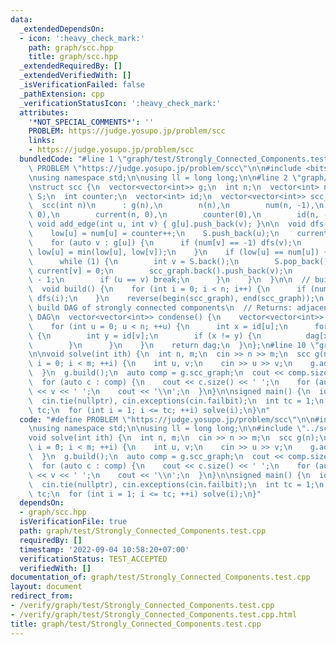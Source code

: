 ```yaml
---
data:
  _extendedDependsOn:
  - icon: ':heavy_check_mark:'
    path: graph/scc.hpp
    title: graph/scc.hpp
  _extendedRequiredBy: []
  _extendedVerifiedWith: []
  _isVerificationFailed: false
  _pathExtension: cpp
  _verificationStatusIcon: ':heavy_check_mark:'
  attributes:
    '*NOT_SPECIAL_COMMENTS*': ''
    PROBLEM: https://judge.yosupo.jp/problem/scc
    links:
    - https://judge.yosupo.jp/problem/scc
  bundledCode: "#line 1 \"graph/test/Strongly_Connected_Components.test.cpp\"\n#define\
    \ PROBLEM \"https://judge.yosupo.jp/problem/scc\"\n\n#include <bits/stdc++.h>\n\
    \nusing namespace std;\n\nusing ll = long long;\n\n#line 2 \"graph/scc.hpp\"\n\
    \nstruct scc {\n  vector<vector<int>> g;\n  int n;\n  vector<int> num, low, current,\
    \ S;\n  int counter;\n  vector<int> id;\n  vector<vector<int>> scc_graph;\n\n\
    \  scc(int n)\n      : g(n),\n        n(n),\n        num(n, -1),\n        low(n,\
    \ 0),\n        current(n, 0),\n        counter(0),\n        id(n, -1) {}\n\n \
    \ void add_edge(int u, int v) { g[u].push_back(v); }\n\n  void dfs(int u) {\n\
    \    low[u] = num[u] = counter++;\n    S.push_back(u);\n    current[u] = 1;\n\
    \    for (auto v : g[u]) {\n      if (num[v] == -1) dfs(v);\n      if (current[v])\
    \ low[u] = min(low[u], low[v]);\n    }\n    if (low[u] == num[u]) {\n      scc_graph.push_back(vector<int>());\n\
    \      while (1) {\n        int v = S.back();\n        S.pop_back();\n       \
    \ current[v] = 0;\n        scc_graph.back().push_back(v);\n        id[v] = (int)scc_graph.size()\
    \ - 1;\n        if (u == v) break;\n      }\n    }\n  }\n\n  // build scc_graph\n\
    \  void build() {\n    for (int i = 0; i < n; i++) {\n      if (num[i] == -1)\
    \ dfs(i);\n    }\n    reverse(begin(scc_graph), end(scc_graph));\n  }\n\n  //\
    \ build DAG of strongly connected components\n  // Returns: adjacency list of\
    \ DAG\n  vector<vector<int>> condense() {\n    vector<vector<int>> dag(scc_graph.size());\n\
    \    for (int u = 0; u < n; ++u) {\n      int x = id[u];\n      for (int v : g[u])\
    \ {\n        int y = id[v];\n        if (x != y) {\n          dag[x].push_back(y);\n\
    \        }\n      }\n    }\n    return dag;\n  }\n};\n#line 10 \"graph/test/Strongly_Connected_Components.test.cpp\"\
    \n\nvoid solve(int ith) {\n  int n, m;\n  cin >> n >> m;\n  scc g(n);\n  for (int\
    \ i = 0; i < m; ++i) {\n    int u, v;\n    cin >> u >> v;\n    g.add_edge(u, v);\n\
    \  }\n  g.build();\n  auto comp = g.scc_graph;\n  cout << comp.size() << '\\n';\n\
    \  for (auto c : comp) {\n    cout << c.size() << ' ';\n    for (auto v : c) cout\
    \ << v << ' ';\n    cout << '\\n';\n  }\n}\n\nsigned main() {\n  ios::sync_with_stdio(false);\n\
    \  cin.tie(nullptr), cin.exceptions(cin.failbit);\n  int tc = 1;\n  // cin >>\
    \ tc;\n  for (int i = 1; i <= tc; ++i) solve(i);\n}\n"
  code: "#define PROBLEM \"https://judge.yosupo.jp/problem/scc\"\n\n#include <bits/stdc++.h>\n\
    \nusing namespace std;\n\nusing ll = long long;\n\n#include \"../scc.hpp\"\n\n\
    void solve(int ith) {\n  int n, m;\n  cin >> n >> m;\n  scc g(n);\n  for (int\
    \ i = 0; i < m; ++i) {\n    int u, v;\n    cin >> u >> v;\n    g.add_edge(u, v);\n\
    \  }\n  g.build();\n  auto comp = g.scc_graph;\n  cout << comp.size() << '\\n';\n\
    \  for (auto c : comp) {\n    cout << c.size() << ' ';\n    for (auto v : c) cout\
    \ << v << ' ';\n    cout << '\\n';\n  }\n}\n\nsigned main() {\n  ios::sync_with_stdio(false);\n\
    \  cin.tie(nullptr), cin.exceptions(cin.failbit);\n  int tc = 1;\n  // cin >>\
    \ tc;\n  for (int i = 1; i <= tc; ++i) solve(i);\n}"
  dependsOn:
  - graph/scc.hpp
  isVerificationFile: true
  path: graph/test/Strongly_Connected_Components.test.cpp
  requiredBy: []
  timestamp: '2022-09-04 10:58:20+07:00'
  verificationStatus: TEST_ACCEPTED
  verifiedWith: []
documentation_of: graph/test/Strongly_Connected_Components.test.cpp
layout: document
redirect_from:
- /verify/graph/test/Strongly_Connected_Components.test.cpp
- /verify/graph/test/Strongly_Connected_Components.test.cpp.html
title: graph/test/Strongly_Connected_Components.test.cpp
---
```

